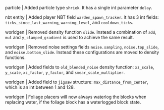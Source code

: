 particle | Added particle type `shriek`. It has a single int parameter `delay`.

nbt entity | Added player NBT field `warden_spawn_tracker`. It has 3 int fields: `ticks_since_last_warning`, `warning_level`, and `cooldown_ticks`.

worldgen | Removed density function `slide`. Instead a combination of `add`, `mul` and `y_clamped_gradient` is used to achieve the same result.

worldgen | Removed noise settings fields `noise.sampling`, `noise.top_slide`, and `noise.bottom_slide`. Instead these configurations are moved to density functions.

worldgen | Added fields to `old_blended_noise` density function: `xz_scale`, `y_scale`, `xz_factor`, `y_factor`, and `smear_scale_multiplier`.

worldgen | Added field to `jigsaw` structure: `max_distance_from_center`, which is an int between 1 and 128.

worldgen | Foliage placers will now always waterlog the blocks when replacing water, if the foliage block has a waterlogged block state.
